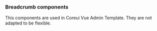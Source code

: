 ### Breadcrumb components

This components are used in Coreui Vue Admin Template. They are not adapted to be flexible.
